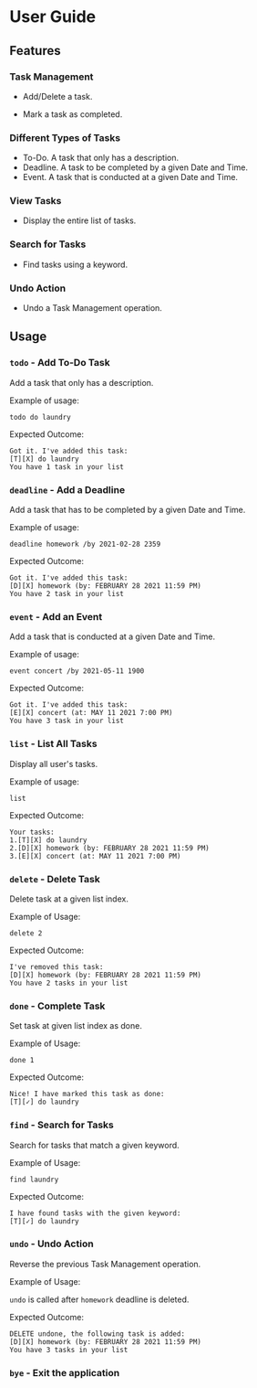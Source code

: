 # User Guide

## Features 

### Task Management

- Add/Delete a task.

- Mark a task as completed.

### Different Types of Tasks

- To-Do. A task that only has a description.
- Deadline. A task to be completed by a given Date and Time.
- Event. A task that is conducted at a given Date and Time.

### View Tasks

- Display the entire list of tasks.

### Search for Tasks

- Find tasks using a keyword.

### Undo Action

- Undo a Task Management operation.


## Usage

### `todo` - Add To-Do Task

Add a task that only has a description.

Example of usage: 

`todo do laundry`

Expected Outcome:

```
Got it. I've added this task:
[T][X] do laundry
You have 1 task in your list
```

### `deadline` - Add a Deadline

Add a task that has to be completed by a given Date and Time.

Example of usage:

`deadline homework /by 2021-02-28 2359`

Expected Outcome:

```
Got it. I've added this task:
[D][X] homework (by: FEBRUARY 28 2021 11:59 PM)
You have 2 task in your list
```

### `event` - Add an Event

Add a task that is conducted at a given Date and Time.

Example of usage:

`event concert /by 2021-05-11 1900`

Expected Outcome:

```
Got it. I've added this task: 
[E][X] concert (at: MAY 11 2021 7:00 PM)
You have 3 task in your list
```

### `list` - List All Tasks

Display all user's tasks.

Example of usage:

`list`

Expected Outcome:

```
Your tasks:
1.[T][X] do laundry
2.[D][X] homework (by: FEBRUARY 28 2021 11:59 PM)
3.[E][X] concert (at: MAY 11 2021 7:00 PM)
```

###  `delete` - Delete Task

Delete task at a given list index.

Example of Usage:

`delete 2`

Expected Outcome:

```
I've removed this task:
[D][X] homework (by: FEBRUARY 28 2021 11:59 PM)
You have 2 tasks in your list
```

### `done` - Complete Task

Set task at given list index as done.

Example of Usage:

`done 1`

Expected Outcome:

```
Nice! I have marked this task as done:
[T][✓] do laundry
```

### `find` - Search for Tasks

Search for tasks that match a given keyword.

Example of Usage:

`find laundry`

Expected Outcome:

```
I have found tasks with the given keyword:
[T][✓] do laundry
```

### `undo` - Undo Action

Reverse the previous Task Management operation.

Example of Usage:

`undo` is called after `homework` deadline is deleted.

Expected Outcome:

```
DELETE undone, the following task is added:
[D][X] homework (by: FEBRUARY 28 2021 11:59 PM)
You have 3 tasks in your list
```

### `bye` - Exit the application
